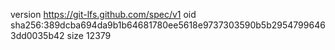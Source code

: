 version https://git-lfs.github.com/spec/v1
oid sha256:389dcba694da9b1b64681780ee5618e9737303590b5b29547996463dd0035b42
size 12379
